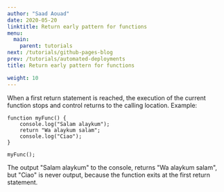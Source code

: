 ```yaml
---
author: "Saad Aouad"
date: 2020-05-20
linktitle: Return early pattern for functions
menu:
  main:
    parent: tutorials
next: /tutorials/github-pages-blog
prev: /tutorials/automated-deployments
title: Return early pattern for functions

weight: 10
---
```


When a first return statement is reached, the execution of the current function stops and control returns to the calling location. Example:

```
function myFunc() {
    console.log("Salam alaykum");
    return "Wa alaykum salam";
    console.log("Ciao");
}

myFunc();
```

The output "Salam alaykum" to the console, returns "Wa alaykum salam", but "Ciao" is never output, because the function exits at the first return statement.
